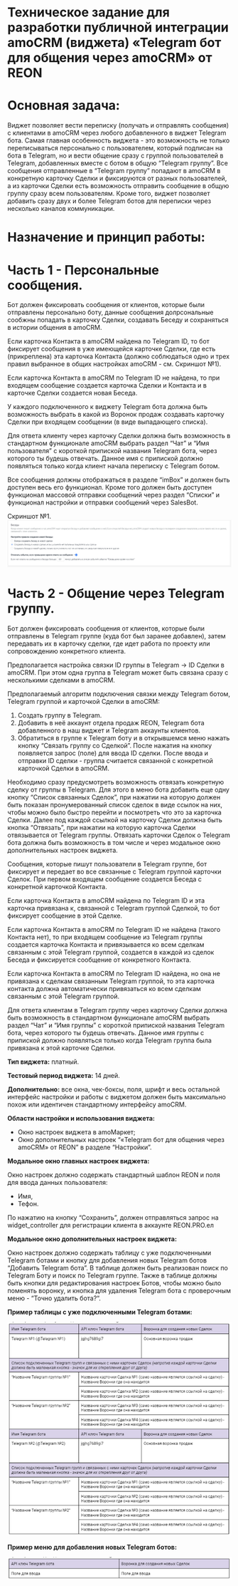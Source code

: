 # Техническое задание для разработки публичной интеграции amoCRM (виджета) «Telegram бот для общения через amoCRM» от REON

# Основная задача: 
Виджет позволяет вести переписку (получать и отправлять сообщения) с клиентами в amoCRM через любого добавленного в виджет Telegram бота. Самая главная особенность виджета - это возможность не только переписываться персонально с пользователем, который подписан на бота в Telegram, но и вести общение сразу с группой пользователей в Telegram, добавленных вместе с ботом в общую “Telegram группу”. Все сообщения отправленные в “Telegram группу” попадают в amoCRM в конкретную карточку Сделки и фиксируются от разных пользователей, а из карточки Сделки есть возможность отправить сообщение в общую группу сразу всем пользователям. Кроме того, виджет позволяет добавить сразу двух и более Telegram ботов для переписки через несколько каналов коммуникации. 

# Назначение и принцип работы:
# Часть 1 - Персональные сообщения.
Бот должен фиксировать сообщения от клиентов, которые были отправлены персонально боту, данные сообщения долрсональные сообжны попадать в карточку Сделки, создавать Беседу и сохраняться в истории общения в amoCRM.

Если карточка Контакта в amoCRM найдена по Telegram ID, то бот фиксирует сообщения в уже имеющейся карточке Сделки, где есть (прикреплена) эта карточка Контакта (должно соблюдаться одно и трех правил выбранное в общих настройках amoCRM - см. Скриншот №1).

Если карточка Контакта в amoCRM по Telegram ID не найдена, то при входящем сообщение создается карточка Сделки и Контакта и в карточке Сделки создается новая Беседа.

У каждого подключенного к виджету Telegram бота должна быть возможность выбрать в какой из Воронок продаж создавать карточку Сделки при входящем сообщении (в виде выпадающего списка).

Для ответа клиенту через карточку Сделки должна быть возможность в стандартном функционале amoCRM выбрать раздел “Чат” и “Имя пользователя” с короткой припиской названия Telegram бота, через которого ты будешь отвечать. Данное имя с припиской должно появляться только когда клиент начала переписку с Telegram ботом.

Все сообщения должны отображаться в разделе “imBox” и должен быть доступен весь его функционал. Кроме того должен быть доступен функционал массовой отправки сообщений через раздел “Списки” и функционал настройки и отправки сообщений через SalesBot. 

Скриншот №1.
![img.png](.docs/docsImg1.png)

# Часть 2 - Общение через Telegram группу.

Бот должен фиксировать сообщения от клиентов, которые были отправлены в Telegram группе (куда бот был заранее добавлен), затем передавать их в карточку сделки, где идет работа по проекту или сопровождению конкретного клиента.

Предполагается настройка связки ID группы в Telegram -> ID Сделки в amoCRM. При этом одна группа в Telegram может быть связана сразу с несколькими сделками в amoCRM.

Предполагаемый алгоритм подключения связки между Telegram  ботом, Telegram группой и карточкой Сделки в amoCRM:
1. Создать группу в Telegram.
2. Добавить в неё аккаунт отдела продаж REON, Telegram бота добавленного в наш виджет и Telegram аккаунты клиентов.
3. Обратиться в группе к Telegram боту и в открывшемся меню нажать кнопку “Связать группу со Сделкой”. После нажатия на кнопку появляется запрос (поле) для ввода ID сделки. После ввода и отправки ID сделки - группа считается связанной с конкретной карточкой Сделки в amoCRM.

Необходимо сразу предусмотреть возможность отвязать конкретную сделку от группы в Telegram. Для этого в меню бота добавить еще одну кнопку “Список связанных Сделок”, при нажатии на которую должен быть показан пронумерованный список сделок в виде ссылок на них, чтобы можно было быстро перейти и посмотреть что это за карточка Сделки. Далее под каждой ссылкой на карточку Сделки должна быть кнопка “Отвязать”, при нажатии на которую карточка Сделки отвязывается от Telegram  группы. Отвязать карточки Сделок о Telegram бота должна быть возможность в том числе и через модальное окно дополнительных настроек виджета.

Сообщения, которые пишут пользователи в Telegram группе, бот фиксирует и передает во все связанные с Telegram группой карточки Сделок. При первом входящем сообщение создается Беседа с конкретной карточкой Контакта.

Если карточка Контакта в amoCRM найдена по Telegram ID и эта карточка привязана к, связанной с Telegram группой Сделкой, то бот фиксирует сообщение в этой Сделке.

Если карточка Контакта в amoCRM по Telegram ID не найдена (такого Контакта нет), то при входящем сообщение из Telegram группы создается карточка Контакта и привязывается ко всем сделкам связанным с этой Telegram группой, создается в каждой из сделок Беседа и фиксируется сообщение от конкретного Контакта.

Если карточка Контакта в amoCRM по Telegram ID найдена, но она не привязана к сделкам связанным Telegram группой, то эта карточка контакта должна автоматически привязаться ко всем сделкам связанным с этой Telegram группой.

Для ответа клиентам в Telegram группу через карточку Сделки должна быть возможность в стандартном функционале amoCRM выбрать раздел “Чат” и “Имя группы” с короткой припиской названия Telegram бота, через которого ты будешь отвечать. Данное имя группы с припиской должно появляться только когда Telegram группа была привязана к этой карточке Сделки.

**Тип виджета:** платный.

**Тестовый период виджета:** 14 дней.

**Дополнительно:** все окна, чек-боксы, поля, шрифт и весь остальной интерфейс настройки и работы с виджетом должен быть максимально похож или идентичен стандартному интерфейсу amoCRM.

**Области настройки и использования виджета:**  
- Окно настроек виджета в amoМаркет;
- Окно дополнительных настроек “«Telegram бот для общения через amoCRM» от REON” в разделе “Настройки”.

**Модальное окно главных настроек виджета:**

Окно настроек должно содержать стандартный шаблон REON и поля для ввода данных пользователя:
- Имя,
- Тефон.

По нажатию на кнопку “Сохранить”, должен отправляться запрос на widget_controller для регистрации клиента в аккаунте REON.PRO.ел

**Модальное окно дополнительных настроек виджета:**

Окно настроек должно содержать таблицу с уже подключенными Telegram ботами и кнопку для добавления новых Telegram ботов “Добавить Telegram бота”. В таблице должен быть реализован поиск по Telegram Боту и поиск по Telegram группе. Также в таблице должны быть кнопки для редактирования настроек Ботов, чтобы можно было поменять воронку, и кнопка для удаления Telegram бота с проверочным меню - “Точно удалить бота?“.

**Пример таблицы с уже подключенными Telegram ботами:**

![img.png](.docs/docsImg2.png)

**Пример меню для добавления новых Telegram  ботов:**

![img.png](.docs/docsImg3.png)